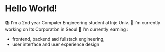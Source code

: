 # Hello World!

📚 I'm a 2nd year Computer Engineering student at Inje Univ.
🔭 I’m currently working on Its Corporation in Seoul
🌱 I’m currently learning :
  -   frontend, backend and fullstack engineering,
  -   user interface and user experience design
